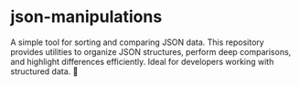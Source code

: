 # json-manipulations
A simple tool for sorting and comparing JSON data. This repository provides utilities to organize JSON structures, perform deep comparisons, and highlight differences efficiently. Ideal for developers working with structured data. 🚀
